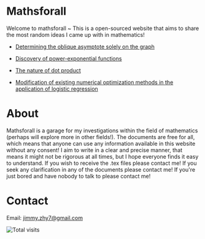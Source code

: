 # Mathsforall

Welcome to mathsforall ~ This is a open-sourced website that aims to share the most random ideas I came up with in mathematics!

- [Determining the oblique asymptote solely on the graph](notes/Existence_of_OA_discussion.md)

- [Discovery of power-exponential functions](notes/The_function_with_no_graph.md)

- [The nature of dot product](notes/Why_Dot_Product.md)


- [Modification of existing numerical optimization methods in the application of logistic regression](projects/Optimization.md)

# About
Mathsforall is a garage for my investigations within the field of mathematics (perhaps will explore more in other fields!). The documents are free for all, which means that anyone can use any information available in this website without any consent! I aim to write in a clear and precise manner, that means it might not be rigorous at all times, but I hope everyone finds it easy to understand. If you wish to receive the .tex files please contact me! If you seek any clarification in any of the documents please contact me! If you're just bored and have nobody to talk to please contact me!


# Contact

Email: jimmy.zhy7@gmail.com


![Total visits](https://visitor-badge.laobi.icu/badge?page_id=Mrle0n7.mathsforall)

